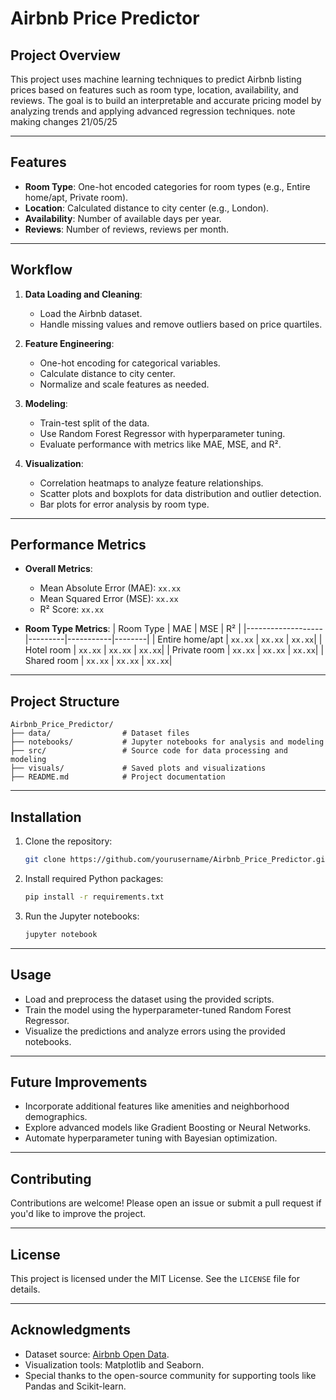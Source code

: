 # Airbnb Price Predictor

## Project Overview
This project uses machine learning techniques to predict Airbnb listing prices based on features such as room type, location, availability, and reviews. The goal is to build an interpretable and accurate pricing model by analyzing trends and applying advanced regression techniques. note making changes 21/05/25

---

## Features
- **Room Type**: One-hot encoded categories for room types (e.g., Entire home/apt, Private room).
- **Location**: Calculated distance to city center (e.g., London).
- **Availability**: Number of available days per year.
- **Reviews**: Number of reviews, reviews per month.

---

## Workflow
1. **Data Loading and Cleaning**:
   - Load the Airbnb dataset.
   - Handle missing values and remove outliers based on price quartiles.

2. **Feature Engineering**:
   - One-hot encoding for categorical variables.
   - Calculate distance to city center.
   - Normalize and scale features as needed.

3. **Modeling**:
   - Train-test split of the data.
   - Use Random Forest Regressor with hyperparameter tuning.
   - Evaluate performance with metrics like MAE, MSE, and R².

4. **Visualization**:
   - Correlation heatmaps to analyze feature relationships.
   - Scatter plots and boxplots for data distribution and outlier detection.
   - Bar plots for error analysis by room type.

---

## Performance Metrics
- **Overall Metrics**:
  - Mean Absolute Error (MAE): `xx.xx`
  - Mean Squared Error (MSE): `xx.xx`
  - R² Score: `xx.xx`

- **Room Type Metrics**:
  | Room Type         | MAE     | MSE       | R²    |
  |-------------------|---------|-----------|--------|
  | Entire home/apt   | `xx.xx` | `xx.xx`   | `xx.xx`|
  | Hotel room        | `xx.xx` | `xx.xx`   | `xx.xx`|
  | Private room      | `xx.xx` | `xx.xx`   | `xx.xx`|
  | Shared room       | `xx.xx` | `xx.xx`   | `xx.xx`|

---

## Project Structure
```
Airbnb_Price_Predictor/
├── data/                # Dataset files
├── notebooks/           # Jupyter notebooks for analysis and modeling
├── src/                 # Source code for data processing and modeling
├── visuals/             # Saved plots and visualizations
├── README.md            # Project documentation
```

---

## Installation
1. Clone the repository:
   ```bash
   git clone https://github.com/yourusername/Airbnb_Price_Predictor.git
   ```

2. Install required Python packages:
   ```bash
   pip install -r requirements.txt
   ```

3. Run the Jupyter notebooks:
   ```bash
   jupyter notebook
   ```

---

## Usage
- Load and preprocess the dataset using the provided scripts.
- Train the model using the hyperparameter-tuned Random Forest Regressor.
- Visualize the predictions and analyze errors using the provided notebooks.

---

## Future Improvements
- Incorporate additional features like amenities and neighborhood demographics.
- Explore advanced models like Gradient Boosting or Neural Networks.
- Automate hyperparameter tuning with Bayesian optimization.

---

## Contributing
Contributions are welcome! Please open an issue or submit a pull request if you'd like to improve the project.

---

## License
This project is licensed under the MIT License. See the `LICENSE` file for details.

---

## Acknowledgments
- Dataset source: [Airbnb Open Data](https://www.kaggle.com/).
- Visualization tools: Matplotlib and Seaborn.
- Special thanks to the open-source community for supporting tools like Pandas and Scikit-learn.
